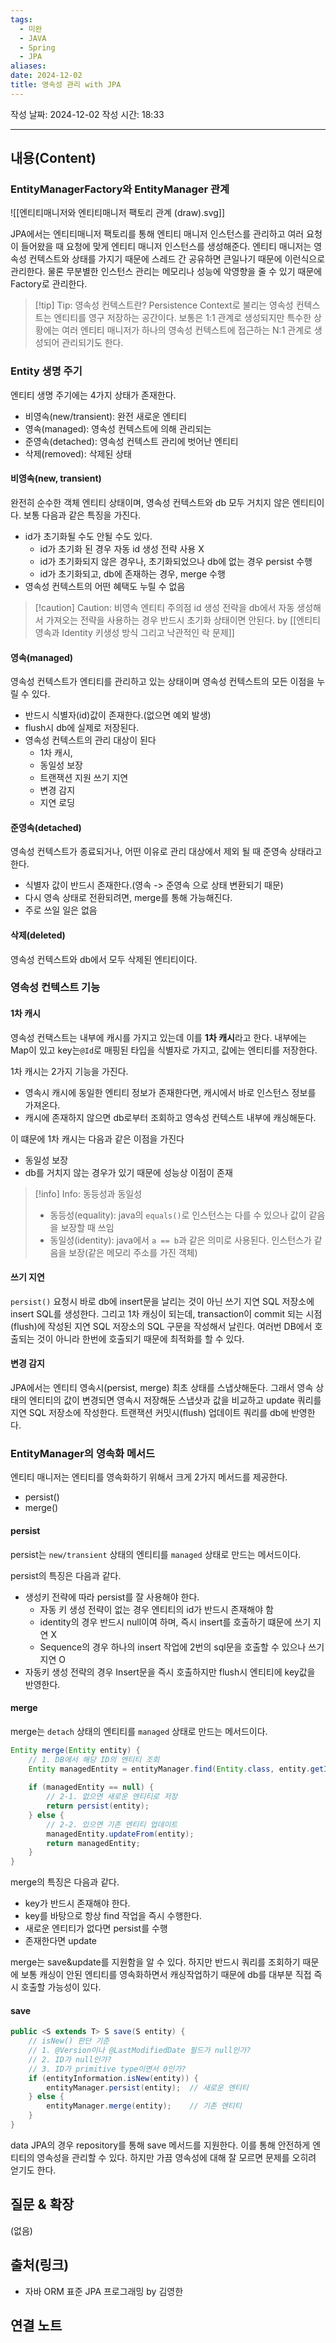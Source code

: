```yaml
---
tags:
  - 미완
  - JAVA
  - Spring
  - JPA
aliases: 
date: 2024-12-02
title: 영속성 관리 with JPA
---
```

작성 날짜: 2024-12-02
작성 시간: 18:33


----
## 내용(Content)

### EntityManagerFactory와 EntityManager 관계

![[엔티티매니저와 엔티티매니저 팩토리 관계 (draw).svg]]

JPA에서는 엔티티매니저 팩토리를 통해 엔티티 매니저 인스턴스를 관리하고 여러 요청이 들어왔을 때 요청에 맞게 엔티티 매니저 인스턴스를 생성해준다. 엔티티 매니저는 영속성 컨텍스트와 상태를 가지기 때문에 스레드 간 공유하면 큰일나기 때문에 이런식으로 관리한다. 물론 무분별한 인스턴스 관리는 메모리나 성능에 악영향을 줄 수 있기 때문에 Factory로 관리한다.

>[!tip] Tip: 영속성 컨텍스트란?
>Persistence Context로 불리는 영속성 컨텍스트는 엔티티를 영구 저장하는 공간이다. 보통은 1:1 관계로 생성되지만 특수한 상황에는 여러 엔티티 매니저가 하나의 영속성 컨텍스트에 접근하는 N:1 관계로 생성되어 관리되기도 한다.

### Entity 생명 주기

엔티티 생명 주기에는 4가지 상태가 존재한다.

- 비영속(new/transient): 완전 새로운 엔티티
- 영속(managed): 영속성 컨텍스트에 의해 관리되는 
- 준영속(detached): 영속성 컨텍스트 관리에 벗어난 엔티티
- 삭제(removed): 삭제된 상태

#### 비영속(new, transient)

완전히 순수한 객체 엔티티 상태이며, 영속성 컨텍스트와 db 모두 거치지 않은 엔티티이다. 보통 다음과 같은 특징을 가진다.

- id가 초기화될 수도 안될 수도 있다.
	- id가 초기화 된 경우 자동 id 생성 전략 사용 X
	- id가 초기화되지 않은 경우나, 초기화되었으나 db에 없는 경우 persist 수행
	- id가 초기화되고, db에 존재하는 경우, merge 수행
- 영속성 컨텍스트의 어떤 혜택도 누릴 수 없음

>[!caution] Caution: 비영속 엔티티 주의점
> id 생성 전략을 db에서 자동 생성해서 가져오는 전략을 사용하는 경우 반드시 초기화 상태이면 안된다. by [[엔티티 영속과 Identity 키생성 방식 그리고 낙관적인 락 문제]]  

#### 영속(managed)

영속성 컨텍스트가 엔티티를 관리하고 있는 상태이며 영속성 컨텍스트의 모든 이점을 누릴 수 있다.

- 반드시 식별자(id)값이 존재한다.(없으면 예외 발생)
- flush시 db에 실제로 저장된다.
- 영속성 컨텍스트의 관리 대상이 된다
	- 1차 캐시,
	- 동일성 보장
	- 트랜잭션 지원 쓰기 지연
	- 변경 감지
	- 지연 로딩

#### 준영속(detached)

영속성 컨텍스트가 종료되거나, 어떤 이유로 관리 대상에서 제외 될 때 준영속 상태라고 한다.

- 식별자 값이 반드시 존재한다.(영속 -> 준영속 으로 상태 변환되기 때문)
- 다시 영속 상태로 전환되려면, merge를 통해 가능해진다.
- 주로 쓰일 일은 없음

#### 삭제(deleted)

영속성 컨텍스트와 db에서 모두 삭제된 엔티티이다.

### 영속성 컨텍스트 기능

#### 1차 캐시

영속성 컨택스트는 내부에 캐시를 가지고 있는데 이를 **1차 캐시**라고 한다. 내부에는 Map이 있고 key는`@Id`로 매핑된 타입을 식별자로 가지고, 값에는 엔티티를 저장한다.

1차 캐시는 2가지 기능을 가진다.

- 영속시 캐시에 동일한 엔티티 정보가 존재한다면, 캐시에서 바로 인스턴스 정보를 가져온다.
- 캐시에 존재하지 않으면 db로부터 조회하고 영속성 컨텍스트 내부에 캐싱해둔다.

이 떄문에 1차 캐시는 다음과 같은 이점을 가진다

- 동일성 보장
- db를 거치지 않는 경우가 있기 때문에 성능상 이점이 존재

>[!info] Info: 동등성과 동일성
>- 동등성(equality): java의 `equals()`로 인스턴스는 다를 수 있으나 값이 같음을 보장할 때 쓰임
>- 동일성(identity):  java에서 `a == b`과 같은 의미로 사용된다. 인스턴스가 같음을 보장(같은 메모리 주소를 가진 객체)

#### 쓰기 지연

`persist()` 요청시 바로 db에 insert문을 날리는 것이 아닌 쓰기 지연 SQL 저장소에 insert SQL를 생성한다. 그리고 1차 캐싱이 되는데, transaction이 commit 되는 시점(flush)에 작성된 지연 SQL 저장소의 SQL 구문을 작성해서 날린다. 여러번 DB에서 호출되는 것이 아니라 한번에 호출되기 때문에 최적화를 할 수 있다.

#### 변경 감지

JPA에서는 엔티티 영속시(persist, merge) 최초 상태를 스냅샷해둔다. 그래서 영속 상태의 엔티티의 값이 변경되면 영속시 저장해둔 스냅샷과 값을 비교하고 update 쿼리를 지연 SQL 저장소에 작성한다. 트랜잭션 커밋시(flush) 업데이트 쿼리를 db에 반영한다.

### EntityManager의 영속화 메서드

엔티티 매니저는 엔티티를 영속화하기 위해서 크게 2가지 메서드를 제공한다.

- persist()
- merge()

#### persist

persist는 `new/transient` 상태의 엔티티를 `managed` 상태로 만드는 메서드이다.

persist의 특징은 다음과 같다.

- 생성키 전략에 따라 persist를 잘 사용해야 한다.
	- 자동 키 생성 전략이 없는 경우 엔티티의 id가 반드시 존재해야 함
	- identity의 경우 반드시 null이여 하며, 즉시 insert를 호출하기 떄문에 쓰기 지연 X
	- Sequence의 경우 하나의 insert 작업에 2번의 sql문을 호출할 수 있으나 쓰기 지연 O
- 자동키 생성 전략의 경우 Insert문을 즉시 호출하지만 flush시 엔티티에 key값을 반영한다.

#### merge

merge는 `detach` 상태의 엔티티를 `managed` 상태로 만드는 메서드이다.

```java
Entity merge(Entity entity) {
    // 1. DB에서 해당 ID의 엔티티 조회
    Entity managedEntity = entityManager.find(Entity.class, entity.getId());
    
    if (managedEntity == null) {
        // 2-1. 없으면 새로운 엔티티로 저장
        return persist(entity);
    } else {
        // 2-2. 있으면 기존 엔티티 업데이트
        managedEntity.updateFrom(entity);
        return managedEntity;
    }
}
```

merge의 특징은 다음과 같다.

- key가 반드시 존재해야 한다.
- key를 바탕으로 항상 find 작업을 즉시 수행한다.
- 새로운 엔티티가 없다면 persist를 수행
- 존재한다면 update

merge는 save&update를 지원함을 알 수 있다. 하지만 반드시 쿼리를 조회하기 때문에 보통 캐싱이 안된 엔티티를 영속화하면서 캐싱작업하기 때문에 db를 대부분 직접 즉시 호출할 가능성이 있다.

#### save

```java
public <S extends T> S save(S entity) {
    // isNew() 판단 기준
    // 1. @Version이나 @LastModifiedDate 필드가 null인가?
    // 2. ID가 null인가?
    // 3. ID가 primitive type이면서 0인가?
    if (entityInformation.isNew(entity)) {
        entityManager.persist(entity);  // 새로운 엔티티
    } else {
        entityManager.merge(entity);    // 기존 엔티티
    }
}
```

data JPA의 경우 repository를 통해 save 메서드를 지원한다. 이를 통해 안전하게 엔티티의 영속성을 관리할 수 있다. 하지만 가끔 영속성에 대해 잘 모르면 문제를 오히려 얻기도 한다.

## 질문 & 확장

(없음)

## 출처(링크)

- 자바 ORM 표준 JPA 프로그래밍 by 김영한

## 연결 노트










